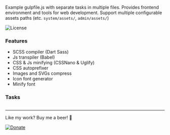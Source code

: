 Example gulpfile.js with separate tasks in multiple files.
Provides frontend environment and tools for web development.
Support multiple configurable assets paths (etc. `system/assets/`, `admin/assets/`)

![License](https://img.shields.io/github/license/jakubzasanski/disco-gulp)

### Features
- SCSS compiler (Dart Sass)
- Js transpiler (Babel)
- CSS & Js minifying (CSSNano & Uglify)
- CSS autoprefixer
- Images and SVGs compress
- Icon font generator
- Minify font

### Tasks

```text

```

---

Like my work? Buy me a beer! 🍺

[![Donate](https://img.shields.io/badge/Donate-PayPal-blue.svg)](https://www.paypal.com/donate/?hosted_button_id=KWNT5X4DUL2AY)
